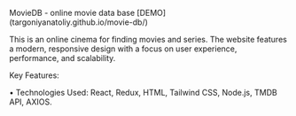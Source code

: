 MovieDB - online movie data base [DEMO] (targoniyanatoliy.github.io/movie-db/)

This is an online cinema for finding movies and series. 
The website features a modern, responsive design with a focus on user experience, performance, and scalability.

Key Features:

• Technologies Used: React, Redux, HTML, Tailwind CSS, Node.js, TMDB API, AXIOS.
